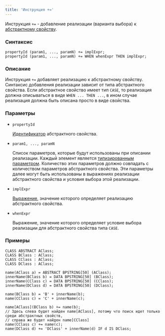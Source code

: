 ```yaml
---
title: 'Инструкция +='
---
```


Инструкция `+=` - добавление реализации (варианта выбора) к [абстрактному свойству](Property_extension.md).

### Синтаксис

    propertyId (param1, ..., paramN) += implExpr;
    propertyId (param1, ..., paramN) += WHEN whenExpr THEN implExpr;

### Описание

Инструкция `+=` добавляет реализацию к абстрактному свойству. Синтаксис добавления реализации зависит от типа абстрактного свойства. Если абстрактное свойство имеет тип `CASE`, то реализация должна описываться в виде `WHEN ... THEN ...`, в ином случае реализация должна быть описана просто в виде свойства. 

### Параметры

- `propertyId`

    [Идентификатор](IDs.md#propertyid) абстрактного свойства. 

- `param1, ..., paramN`

    Список параметров, которые будут использованы при описании реализации. Каждый элемент является [типизированным параметром](IDs.md#paramid). Количество этих параметров должно совпадать с количеством параметров абстрактного свойства. Эти параметры далее могут быть использованы в выражениях реализации абстрактного свойства и условия выбора этой реализации.

- `implExpr`

    [Выражение](Expression.md), значение которого определяет реализацию абстрактного свойства.

- `whenExpr`

    Выражение, значение которого определяет условие выбора реализации для абстрактного свойства типа `CASE`. 

### Примеры


```lsf
CLASS ABSTRACT AClass;
CLASS BClass : AClass;
CLASS CClass : AClass;
CLASS DClass : AClass;

name(AClass a) = ABSTRACT BPSTRING[50] (AClass);
innerName(BClass b) = DATA BPSTRING[50] (BClass);
innerName(CClass c) = DATA BPSTRING[50] (CClass);
innerName(DClass d) = DATA BPSTRING[50] (DClass);

name(BClass b) = 'B' + innerName(b);
name(CClass c) = 'C' + innerName(c);

name[AClass](BClass b) += name(b);
// Здесь слева будет найден name[AClass], потому что поиск идет только среди абстрактных свойств,
// справа же будет найден name[CClass]
name(CClass c) += name(c); 
name(DClass d) += 'DClass' + innerName(d) IF d IS DClass;
```
